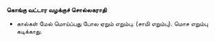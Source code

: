 **கொங்கு வட்டார வழக்குச் சொல்லகராதி**
- கால்கள் மேல் மொய்ப்பது போல ஏறும் எறும்பு. (சாமி எறும்பு). மொச எறும்பு கடிக்காது.

